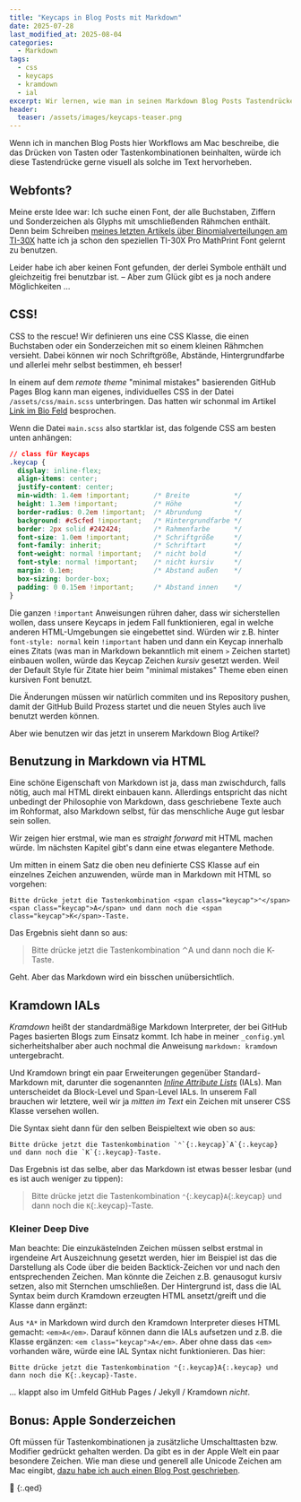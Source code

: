 ```yaml
---
title: "Keycaps in Blog Posts mit Markdown"
date: 2025-07-28
last_modified_at: 2025-08-04
categories:
  - Markdown
tags:
  - css
  - keycaps
  - kramdown
  - ial
excerpt: Wir lernen, wie man in seinen Markdown Blog Posts Tastendrücke hübsch gestalten kann.
header:
  teaser: /assets/images/keycaps-teaser.png
---
```


Wenn ich in manchen Blog Posts hier Workflows am Mac beschreibe, die das Drücken von Tasten oder Tastenkombinationen beinhalten, würde ich diese Tastendrücke gerne visuell als solche im Text hervorheben.

## Webfonts?
Meine erste Idee war: Ich suche einen Font, der alle Buchstaben, Ziffern und Sonderzeichen als Glyphs mit umschließenden Rähmchen enthält. Denn beim Schreiben [meines letzten Artikels über Binomialverteilungen am TI-30X][ti30x] hatte ich ja schon den speziellen TI-30X Pro MathPrint Font gelernt zu benutzen.

Leider habe ich aber keinen Font gefunden, der derlei Symbole enthält und gleichzeitig frei benutzbar ist. – Aber zum Glück gibt es ja noch andere Möglichkeiten …

## CSS!
CSS to the rescue! Wir definieren uns eine CSS Klasse, die einen Buchstaben oder ein Sonderzeichen mit so einem kleinen Rähmchen versieht. Dabei können wir noch Schriftgröße, Abstände, Hintergrundfarbe und allerlei mehr selbst bestimmen, eh besser!

In einem auf dem *remote theme* "minimal mistakes" basierenden GitHub Pages Blog kann man eigenes, individuelles CSS in der Datei `/assets/css/main.scss` unterbringen. Das hatten wir schonmal im Artikel [Link im Bio Feld][bio] besprochen.

Wenn die Datei `main.scss` also startklar ist, das folgende CSS am besten unten anhängen:

```css
// class für Keycaps
.keycap {
  display: inline-flex;
  align-items: center;
  justify-content: center;
  min-width: 1.4em !important;      /* Breite           */
  height: 1.3em !important;         /* Höhe             */
  border-radius: 0.2em !important;  /* Abrundung        */
  background: #c5cfed !important;   /* Hintergrundfarbe */
  border: 2px solid #242424;        /* Rahmenfarbe      */
  font-size: 1.0em !important;      /* Schriftgröße     */
  font-family: inherit;             /* Schriftart       */
  font-weight: normal !important;   /* nicht bold       */
  font-style: normal !important;    /* nicht kursiv     */
  margin: 0.1em;                    /* Abstand außen    */
  box-sizing: border-box;
  padding: 0 0.15em !important;     /* Abstand innen    */
}
```

Die ganzen `!important` Anweisungen rühren daher, dass wir sicherstellen wollen, dass unsere Keycaps in jedem Fall funktionieren, egal in welche anderen HTML-Umgebungen sie eingebettet sind. Würden wir z.B. hinter `font-style: normal` kein `!important` haben und dann ein Keycap innerhalb eines Zitats (was man in Markdown bekanntlich mit einem `>` Zeichen startet) einbauen wollen, würde das Keycap Zeichen *kursiv* gesetzt werden. Weil der Default Style für Zitate hier beim "minimal mistakes" Theme eben einen kursiven Font benutzt.

Die Änderungen müssen wir natürlich commiten und ins Repository pushen, damit der GitHub Build Prozess startet und die neuen Styles auch live benutzt werden können.

Aber wie benutzen wir das jetzt in unserem Markdown Blog Artikel?

## Benutzung in Markdown via HTML

Eine schöne Eigenschaft von Markdown ist ja, dass man zwischdurch, falls nötig, auch mal HTML direkt einbauen kann. Allerdings entspricht das nicht unbedingt der Philosophie von Markdown, dass geschriebene Texte auch im Rohformat, also Markdown selbst, für das menschliche Auge gut lesbar sein sollen.

Wir zeigen hier erstmal, wie man es *straight forward* mit HTML machen würde. Im nächsten Kapitel gibt's dann eine etwas elegantere Methode.

Um mitten in einem Satz die oben neu definierte CSS Klasse auf ein einzelnes Zeichen anzuwenden, würde man in Markdown mit HTML so vorgehen:

```
Bitte drücke jetzt die Tastenkombination <span class="keycap">⌃</span><span class="keycap">A</span> und dann noch die <span class="keycap">K</span>-Taste.
```

Das Ergebnis sieht dann so aus:

> Bitte drücke jetzt die Tastenkombination <span class="keycap">⌃</span><span class="keycap">A</span> und dann noch die <span class="keycap">K</span>-Taste.

Geht. Aber das Markdown wird ein bisschen unübersichtlich.

## Kramdown IALs

*Kramdown* heißt der standardmäßige Markdown Interpreter, der bei GitHub Pages basierten Blogs zum Einsatz kommt. Ich habe in meiner `_config.yml` sicherheitshalber aber auch nochmal die Anweisung `markdown: kramdown` untergebracht.

Und Kramdown bringt ein paar Erweiterungen gegenüber Standard-Markdown mit, darunter die sogenannten *[Inline Attribute Lists][ial]* (IALs). Man unterscheidet da Block-Level und Span-Level IALs. In unserem Fall brauchen wir letztere, weil wir ja *mitten im Text* ein Zeichen mit unserer CSS Klasse versehen wollen.

Die Syntax sieht dann für den selben Beispieltext wie oben so aus:

```
Bitte drücke jetzt die Tastenkombination `⌃`{:.keycap}`A`{:.keycap} und dann noch die `K`{:.keycap}-Taste.
```

Das Ergebnis ist das selbe, aber das Markdown ist etwas besser lesbar (und es ist auch weniger zu tippen):

> Bitte drücke jetzt die Tastenkombination `⌃`{:.keycap}`A`{:.keycap} und dann noch die `K`{:.keycap}-Taste.


### Kleiner Deep Dive
Man beachte: Die einzukästelnden Zeichen müssen selbst erstmal in irgendeine Art Auszeichnung gesetzt werden, hier im Beispiel ist das die Darstellung als Code über die beiden Backtick-Zeichen vor und nach den entsprechenden Zeichen. Man könnte die Zeichen z.B. genausogut kursiv setzen, also mit Sternchen umschließen. Der Hintergrund ist, dass die IAL Syntax beim durch Kramdown erzeugten HTML ansetzt/greift und die Klasse dann ergänzt:

Aus `*A*` in Markdown wird durch den Kramdown Interpreter dieses HTML gemacht: `<em>A</em>`. Darauf können dann die IALs aufsetzen und z.B. die Klasse ergänzen: `<em class="keycap">A</em>`. Aber ohne dass das `<em>` vorhanden wäre, würde eine IAL Syntax nicht funktionieren. Das hier:

```
Bitte drücke jetzt die Tastenkombination ⌃{:.keycap}A{:.keycap} und dann noch die K{:.keycap}-Taste.
```

... klappt also im Umfeld GitHub Pages / Jekyll / Kramdown *nicht*.

## Bonus: Apple Sonderzeichen
Oft müssen für Tastenkombinationen ja zusätzliche Umschalttasten bzw. Modifier gedrückt gehalten werden. Da gibt es in der Apple Welt ein paar besondere Zeichen. Wie man diese und generell alle Unicode Zeichen am Mac eingibt, [dazu habe ich auch einen Blog Post geschrieben][unicode].

🔲
{:.qed}

[ti30x]: https://blog.metawops.de/taschenrechner/Binomialverteilung-TI-30X-Pro/
[bio]: https://blog.metawops.de/githubpages/Link-im-Bio-Feld/
[ial]: http://kramdown.gettalong.org/quickref.html#inline-attributes
[unicode]: https://blog.metawops.de/mac-tipps/Unicode-Zeichen-am-Mac-eingeben/